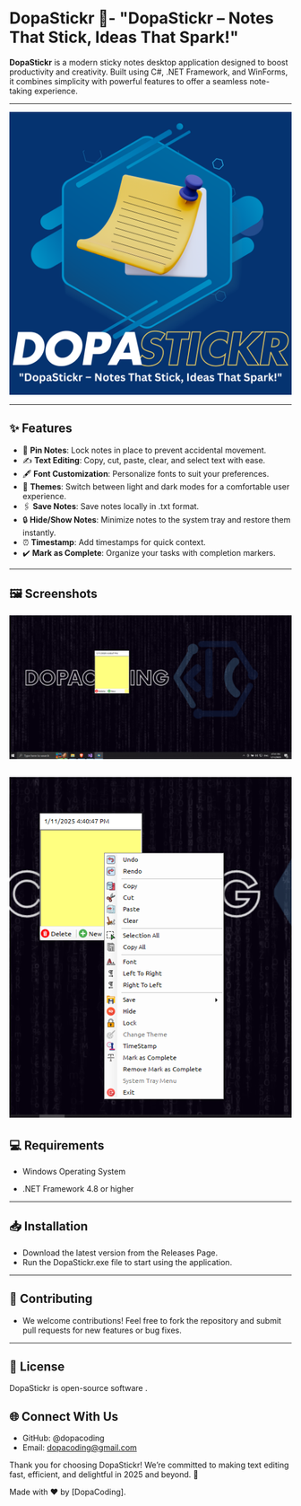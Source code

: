 
# DopaStickr 🚀- "DopaStickr – Notes That Stick, Ideas That Spark!" 

**DopaStickr** is a modern sticky notes desktop application designed to boost productivity and creativity. Built using C#, .NET Framework, and WinForms, it combines simplicity with powerful features to offer a seamless note-taking experience.

---

![DopaTxt in Action](https://github.com/dopacoding/DopaStickr/blob/b385c44826b6f73c0188cbd0f67d570f42441fa8/Colorful%203d%20Business%20StartUp%20Growth%20Kit%20LinkedIn%20Video%20Ad.png)

---

## ✨ Features

- 📌 **Pin Notes**: Lock notes in place to prevent accidental movement.
- ✍️ **Text Editing**: Copy, cut, paste, clear, and select text with ease.
- 🖋️ **Font Customization**: Personalize fonts to suit your preferences.
- 🎨 **Themes**: Switch between light and dark modes for a comfortable user experience.
- 🖇️ **Save Notes**: Save notes locally in .txt format.
- 🔒 **Hide/Show Notes**: Minimize notes to the system tray and restore them instantly.
- ⏰ **Timestamp**: Add timestamps for quick context.
- ✔️ **Mark as Complete**: Organize your tasks with completion markers.


---

## 🖼️ Screenshots
![DopaTxt in Action](https://github.com/dopacoding/DopaStickr/blob/78c05b29c4bfe32e1d5581a65e0c84237eedf281/Capture.PNG)

![DopaTxt in Action](https://github.com/dopacoding/DopaStickr/blob/78c05b29c4bfe32e1d5581a65e0c84237eedf281/Capture1.PNG)
---

## 💻 Requirements

- Windows Operating System

- .NET Framework 4.8 or higher


---

## 📥 Installation

- Download the latest version from the Releases Page.
- Run the DopaStickr.exe file to start using the application.

---

## 🤝 Contributing

- We welcome contributions! Feel free to fork the repository and submit pull requests for new features or bug fixes.

---

## 📜 License
DopaStickr is open-source software . 

## 🌐 Connect With Us
- GitHub: @dopacoding
- Email: dopacoding@gmail.com

Thank you for choosing DopaStickr! We’re committed to making text editing fast, efficient, and delightful in 2025 and beyond. 🚀

Made with ❤️ by [DopaCoding].
